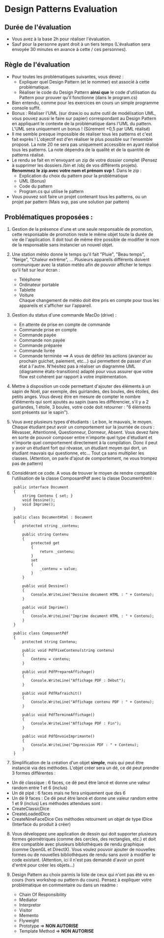 # Design Patterns Evaluation
## Durée de l'évaluation
- Vous avez à la base 2h pour réaliser l'évaluation.
- Sauf pour la personne ayant droit à un tiers temps (L'évaluation sera envoyée 30 minutes en avance à cette / ces personnes).

## Règle de l'évaluation
- Pour toutes les problématiques suivantes, vous devez :
    - Expliquer quel Design Pattern (et le nommer) est associé à cette problématique.
    - Réaliser le code du Design Pattern **ainsi que** le code d'utilisation du Pattern pour prouver qu'il fonctionne (dans le program.cs)
- Bien entendu, comme pour les exercices en cours un simple programme console suffit.
- Bonus : Réaliser l'UML (sur draw.io ou autre outil de modélisation UML, vous pouvez aussi le faire sur papier) correspondant au Design Pattern en appliquant le contexte de la problématique dans l'UML du pattern. L'UML sera uniquement un bonus ! (Sûrement +0,5 par UML réalisé)
- Il me semble presque impossible de réaliser tous les patterns et c'est fait exprès ! L'objectif est d'en réaliser le plus possible sur l'ensemble proposé. La note 20 ne sera pas uniquement accessible en ayant réalisé tous les patterns. La note dépendra de la qualité et de la quantité de patterns réalisé.
- Le rendu se fait en m'envoyant un zip de votre dossier complet (Pensez à supprimer les dossiers /bin et /obj de vos différents projets). **Renommez le zip avec votre nom et prénom svp !**. Dans le zip :
    - Explication du choix du pattern pour la problématique
    - UML (Bonus)
    - Code du pattern
    - Program.cs qui utilise le pattern
- Vous pouvez soit faire un projet contenant tous les patterns, ou un projet par pattern (Mais svp, pas une solution par pattern)

## Problématiques proposées :
1. Gestion de la présence d'une et une seule responsable de promotion, cette responsable de promotion reste le même objet toute la durée de vie de l'application. Il doit tout de même être possible de modifier le nom de la responsable sans instancier un nouvel objet.

2. Une station météo donne le temps qu'il fait "Pluie", "Beau temps", "Neige", "Chaleur extrême", ... Plusieurs appareils différents doivent communiquer avec la station météo afin de pouvoir afficher le temps qu'il fait sur leur écran :
    - Téléphone
    - Ordinateur portable
    - Tablette
    - Voiture  
      Chaque changement de météo doit être pris en compte pour tous les appareils et s'afficher sur l'appareil.

3. Gestion du status d'une commande MacDo (drive) :
    - En attente de prise en compte de commande
    - Commande prise en compte
    - Commande payée
    - Commande non payée
    - Commande préparée
    - Commande livrée
    - Commande terminée
      ==> A vous de définir les actions (avancer au prochain guichet, paiement, etc...) qui permettent de passer d'un état à l'autre. N'hésitez pas à réaliser un diagramme UML (diagramme états-transitions) adapté pour vous assurer que votre flow est cohérent par rapport à votre implémentation.

4. Mettre à disposition un code permettant d'ajouter des éléments à un sapin de Noël, par exemple, des guirlandes, des boules, des étoiles, des petits anges. Vous devez être en mesure de compter le nombre d'éléments qui sont ajoutés au sapin (sans les différencier, s'il y a 2 guirlandes, 1 étoile, 3 boules, votre code doit retourner : "6 éléments sont présents sur le sapin").

5. Vous avez plusieurs types d'étudiants : Le bon, le mauvais, le moyen. Chaque étudiant peut avoir un comportement sur la journée de cours : Rêvasser, Attentionné, Questionneur, Dormeur, Absent.
   Vous devez faire en sorte de pouvoir composer entre n'importe quel type d'étudiant et n'importe quel comportement directement à la compilation. Donc il peut y avoir un étudiant fort qui rêvasse, un étudiant moyen qui dort, un étudiant mauvais qui questionne, etc... Tout ça sans multiplier les classes. (Attention, on parle d'ajout de comportement, ne vous trompez pas de pattern)

6. Considérant ce code. A vous de trouver le moyen de rendre compatible l'utilisation de la classe ComposantPdf avec la classe DocumentHtml :
```
    public interface Document
    {
        string Contenu { set; }
        void Dessine();
        void Imprime();
    }

    public class DocumentHtml : Document
    {
        protected string _contenu;

        public string Contenu
        {
            protected get
            {
                return _contenu;
            }
            set
            {
                _contenu = value;
            }
        }

        public void Dessine()
        {
            Console.WriteLine("Dessine document HTML : " + Contenu);
        }

        public void Imprime()
        {
            Console.WriteLine("Imprime document HTML : " + Contenu);
        }
    }

    public class ComposantPdf
    {
        protected string Contenu;

        public void PdfFixeContenu(string contenu)
        {
            Contenu = contenu;
        }

        public void PdfPrepareAffichage()
        {
            Console.WriteLine("Affichage PDF : Début");
        }

        public void PdfRafraichit()
        {
            Console.WriteLine("Affichage contenu PDF : " + Contenu);
        }

        public void PdfTermineAffichage()
        {
            Console.WriteLine("Affichage PDF : Fin");
        }

        public void PdfEnvoieImprimante()
        {
            Console.WriteLine("Impression PDF : " + Contenu);
        }
    }

```

7. Simplification de la création d'un objet **simple**, mais qui peut être instancié via des méthodes. L'objet créer sera un dé, ce dé peut prendre 3 formes différentes :
- Un dé classique : 6 faces, ce dé peut être lancé et donne une valeur random entre 1 et 6 (inclus)
- Un dé pipé : 6 faces mais ne fera uniquement que des 6
- Un dé 9 faces : Ce dé peut être lancé et donne une valeur random entre 1 et 9 (inclus)
  Les méthodes attendues sont :
- CreateClassicDice
- CreateLoadedDice
- CreateNineFaceDice
  Ces méthodes retournent un objet de type IDice (Interface du produit à créer)

8. Vous développez une application de dessin qui doit supporter plusieurs formes géométriques (comme des cercles, des rectangles, etc.) et doit être compatible avec plusieurs bibliothèques de rendu graphique (comme OpenGL et DirectX). Vous voulez pouvoir ajouter de nouvelles formes ou de nouvelles bibliothèques de rendu sans avoir à modifier le code existant. (Attention, ici il n'est pas demandé d'avoir un point d'entré pour créer les objets...)

9. Design Pattern au choix parmis la liste de ceux qui n'ont pas été vu en cours (hors workshop ou pattern du cours). Pensez à expliquer votre problématique en commentaire ou dans un readme :
    - Chain Of Responsibility
    - Mediator
    - Interpretor
    - Visitor
    - Memento
    - Flyweight
    - Prototype => **NON AUTORISE**
    - Template Method => **NON AUTORISE**